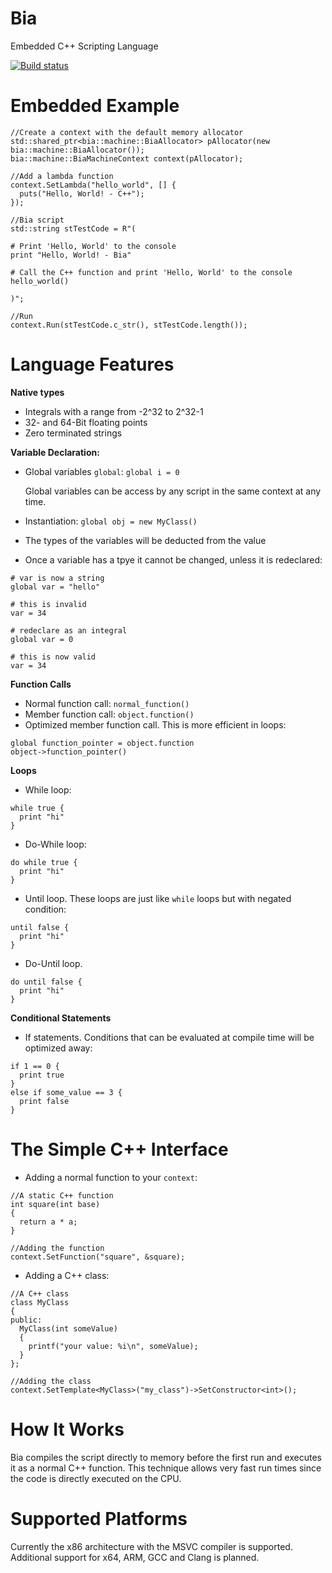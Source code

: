 # Bia
Embedded C++ Scripting Language

[![Build status](https://ci.appveyor.com/api/projects/status/hgg15mmsrffx3dua/branch/master?svg=true)](https://ci.appveyor.com/project/terrakuh/bia/branch/master)

# Embedded Example

```
//Create a context with the default memory allocator
std::shared_ptr<bia::machine::BiaAllocator> pAllocator(new bia::machine::BiaAllocator());
bia::machine::BiaMachineContext context(pAllocator);

//Add a lambda function
context.SetLambda("hello_world", [] {
  puts("Hello, World! - C++");
});

//Bia script
std::string stTestCode = R"(

# Print 'Hello, World' to the console
print "Hello, World! - Bia"

# Call the C++ function and print 'Hello, World' to the console
hello_world()

)";

//Run
context.Run(stTestCode.c_str(), stTestCode.length());
```

# Language Features
**Native types**
- Integrals with a range from -2^32 to 2^32-1
- 32- and 64-Bit floating points
- Zero terminated strings

**Variable Declaration:**
- Global variables `global`: `global i = 0`

  Global variables can be access by any script in the same context at any time.
- Instantiation: `global obj = new MyClass()`
- The types of the variables will be deducted from the value
- Once a variable has a tpye it cannot be changed, unless it is redeclared:

```
# var is now a string
global var = "hello"

# this is invalid
var = 34

# redeclare as an integral
global var = 0

# this is now valid
var = 34
```

**Function Calls**
- Normal function call: `normal_function()`
- Member function call: `object.function()`
- Optimized member function call. This is more efficient in loops:

```
global function_pointer = object.function
object->function_pointer()
```

**Loops**
- While loop:

```
while true {
  print "hi"
}
```

- Do-While loop:

```
do while true {
  print "hi"
}
```

- Until loop. These loops are just like `while` loops but with negated condition:

```
until false {
  print "hi"
}
```

- Do-Until loop.

```
do until false {
  print "hi"
}
```

**Conditional Statements**
- If statements. Conditions that can be evaluated at compile time will be optimized away:

```
if 1 == 0 {
  print true
}
else if some_value == 3 {
  print false
}
```

# The Simple C++ Interface
- Adding a normal function to your `context`:

```
//A static C++ function
int square(int base)
{
  return a * a;
}

//Adding the function
context.SetFunction("square", &square);
```

- Adding a C++ class:

```
//A C++ class
class MyClass
{
public:
  MyClass(int someValue)
  {
    printf("your value: %i\n", someValue);
  }
};

//Adding the class
context.SetTemplate<MyClass>("my_class")->SetConstructor<int>();
```

# How It Works
Bia compiles the script directly to memory before the first run and executes it as a normal C++ function. This technique allows very fast run times since the code is directly executed on the CPU.

# Supported Platforms
Currently the x86 architecture with the MSVC compiler is supported. Additional support for x64, ARM, GCC and Clang is planned.
